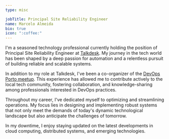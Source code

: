 ```yaml
---
type: misc

jobTitle: Principal Site Reliability Engineer
name: Marcelo Almeida
bio: true
icon: ":coffee:"
---
```


I'm a seasoned technology professional currently holding the position of Principal Site Reliability Engineer at [Talkdesk](https://talkdesk.com/). My journey in the tech world has been shaped by a deep passion for automation and a relentless pursuit of building reliable and scalable systems.

In addition to my role at Talkdesk, I've been a co-organizer of the [DevOps Porto meetup](https://devopsporto.com/). This experience has allowed me to contribute actively to the local tech community, fostering collaboration, and knowledge-sharing among professionals interested in DevOps practices.

Throughout my career, I've dedicated myself to optimizing and streamlining operations. My focus lies in designing and implementing robust systems that not only meet the demands of today's dynamic technological landscape but also anticipate the challenges of tomorrow.

In my downtime, I enjoy staying updated on the latest developments in cloud computing, distributed systems, and emerging technologies.
